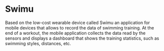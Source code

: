 # Swimu
Based on the low-cost wearable device called Swimu an application for mobile devices that allows to record the data of swimming training. At the end of a workout, the mobile application collects the data read by the sensors and displays a dashboard that shows the training statistics, such as swimming styles, distances, etc.
